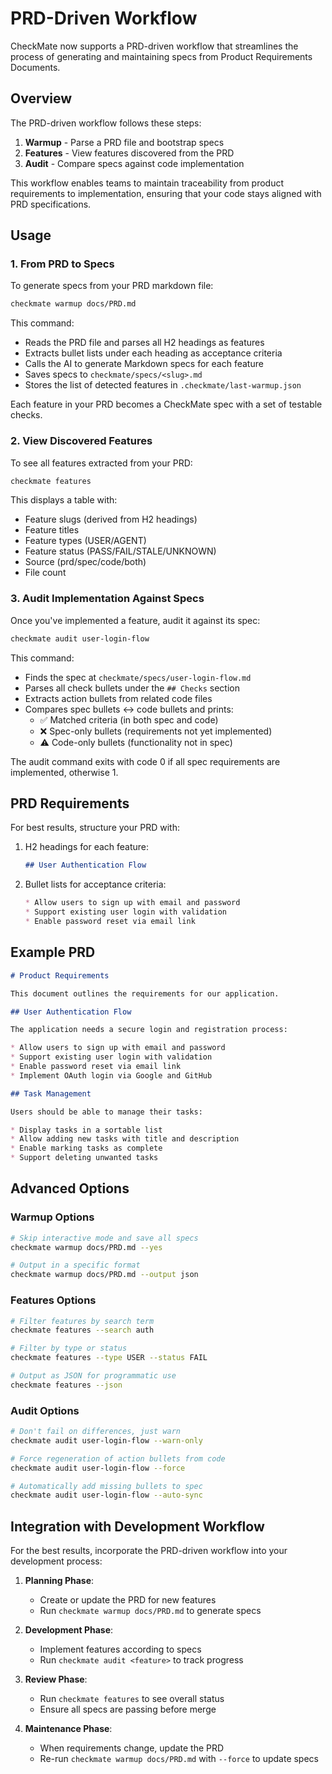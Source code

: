 # PRD-Driven Workflow

CheckMate now supports a PRD-driven workflow that streamlines the process of generating and maintaining specs from Product Requirements Documents.

## Overview

The PRD-driven workflow follows these steps:

1. **Warmup** - Parse a PRD file and bootstrap specs
2. **Features** - View features discovered from the PRD 
3. **Audit** - Compare specs against code implementation

This workflow enables teams to maintain traceability from product requirements to implementation, ensuring that your code stays aligned with PRD specifications.

## Usage

### 1. From PRD to Specs

To generate specs from your PRD markdown file:

```bash
checkmate warmup docs/PRD.md
```

This command:
- Reads the PRD file and parses all H2 headings as features
- Extracts bullet lists under each heading as acceptance criteria
- Calls the AI to generate Markdown specs for each feature
- Saves specs to `checkmate/specs/<slug>.md`
- Stores the list of detected features in `.checkmate/last-warmup.json`

Each feature in your PRD becomes a CheckMate spec with a set of testable checks.

### 2. View Discovered Features

To see all features extracted from your PRD:

```bash
checkmate features
```

This displays a table with:
- Feature slugs (derived from H2 headings)
- Feature titles
- Feature types (USER/AGENT)
- Feature status (PASS/FAIL/STALE/UNKNOWN)
- Source (prd/spec/code/both)
- File count

### 3. Audit Implementation Against Specs

Once you've implemented a feature, audit it against its spec:

```bash
checkmate audit user-login-flow
```

This command:
- Finds the spec at `checkmate/specs/user-login-flow.md`
- Parses all check bullets under the `## Checks` section
- Extracts action bullets from related code files
- Compares spec bullets ↔ code bullets and prints:
  - ✅ Matched criteria (in both spec and code)
  - ❌ Spec-only bullets (requirements not yet implemented)
  - ⚠️ Code-only bullets (functionality not in spec)

The audit command exits with code 0 if all spec requirements are implemented, otherwise 1.

## PRD Requirements

For best results, structure your PRD with:

1. H2 headings for each feature:
   ```markdown
   ## User Authentication Flow
   ```

2. Bullet lists for acceptance criteria:
   ```markdown
   * Allow users to sign up with email and password
   * Support existing user login with validation
   * Enable password reset via email link
   ```

## Example PRD

```markdown
# Product Requirements

This document outlines the requirements for our application.

## User Authentication Flow

The application needs a secure login and registration process:

* Allow users to sign up with email and password
* Support existing user login with validation
* Enable password reset via email link
* Implement OAuth login via Google and GitHub

## Task Management

Users should be able to manage their tasks:

* Display tasks in a sortable list
* Allow adding new tasks with title and description
* Enable marking tasks as complete
* Support deleting unwanted tasks
```

## Advanced Options

### Warmup Options

```bash
# Skip interactive mode and save all specs
checkmate warmup docs/PRD.md --yes

# Output in a specific format
checkmate warmup docs/PRD.md --output json
```

### Features Options

```bash
# Filter features by search term
checkmate features --search auth

# Filter by type or status
checkmate features --type USER --status FAIL

# Output as JSON for programmatic use
checkmate features --json
```

### Audit Options

```bash
# Don't fail on differences, just warn
checkmate audit user-login-flow --warn-only

# Force regeneration of action bullets from code
checkmate audit user-login-flow --force

# Automatically add missing bullets to spec
checkmate audit user-login-flow --auto-sync
```

## Integration with Development Workflow

For the best results, incorporate the PRD-driven workflow into your development process:

1. **Planning Phase**:
   - Create or update the PRD for new features
   - Run `checkmate warmup docs/PRD.md` to generate specs

2. **Development Phase**:
   - Implement features according to specs
   - Run `checkmate audit <feature>` to track progress

3. **Review Phase**:
   - Run `checkmate features` to see overall status
   - Ensure all specs are passing before merge

4. **Maintenance Phase**:
   - When requirements change, update the PRD
   - Re-run `checkmate warmup docs/PRD.md` with `--force` to update specs 